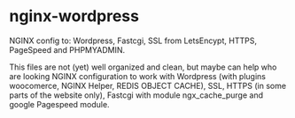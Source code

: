 # nginx-wordpress
NGINX config to: Wordpress, Fastcgi, SSL from LetsEncypt, HTTPS, PageSpeed and PHPMYADMIN.

This files are not (yet) well organized and clean, but maybe can help who are looking NGINX configuration to work with Wordpress (with plugins woocomerce, NGINX Helper, REDIS OBJECT CACHE), SSL, HTTPS (in some parts of the website only), Fastcgi with module ngx_cache_purge and google Pagespeed module.
